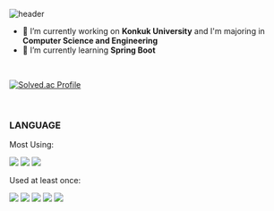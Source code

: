 

<!--
## Hi there 👋
**dlwjddus1112/dlwjddus1112** is a ✨ _special_ ✨ repository because its `README.md` (this file) appears on your GitHub profile.

Here are some ideas to get you started:



- 👯 I’m looking to collaborate on ...
- 🤔 I’m looking for help with ...
- 💬 Ask me about ...
- 📫 How to reach me: ...
- 😄 Pronouns: ...
- ⚡ Fun fact: ...
-->
![header](https://capsule-render.vercel.app/api?type=waving&color=auto&height=300&section=header&text=JeongYeon%20Lee&fontSize=90)

- 🔭 I’m currently working on **Konkuk University** and I'm majoring in **Computer Science and Engineering**
- 🌱 I’m currently learning **Spring Boot**
<br/>

[![Solved.ac Profile](http://mazassumnida.wtf/api/v2/generate_badge?boj=idwjddus)](https://solved.ac/idwjddus/)

<br/>

### **LANGUAGE**

Most Using:


<a target="_blank"><img src="https://img.shields.io/badge/Java-ED8B00?style=for-the-badge&logo=openjdk&logoColor=white" /></a>
<a target="_blank"><img src="https://img.shields.io/badge/MySQL-00000F?style=for-the-badge&logo=mysql&logoColor=white" /></a>
<a target="_blank"><img src="https://img.shields.io/badge/Spring-6DB33F?style=for-the-badge&logo=spring&logoColor=white" /></a>


Used at least once:


<a target="_blank"><img src="https://img.shields.io/badge/C%2B%2B-00599C?style=for-the-badge&logo=c%2B%2B&logoColor=white"/></a>
<a target="_blank"><img src="https://img.shields.io/badge/C-00599C?style=for-the-badge&logo=c&logoColor=white" /></a>
<a target="_blank"><img src="https://img.shields.io/badge/Python-14354C?style=for-the-badge&logo=python&logoColor=white" /></a>
<a target="_blank"><img src="https://img.shields.io/badge/CSS-239120?style=for-the-badge&logo=css3&logoColor=white" /></a>
<a target="_blank"><img src="https://img.shields.io/badge/JavaScript-F7DF1E?style=for-the-badge&logo=JavaScript&logoColor=white" /></a>
